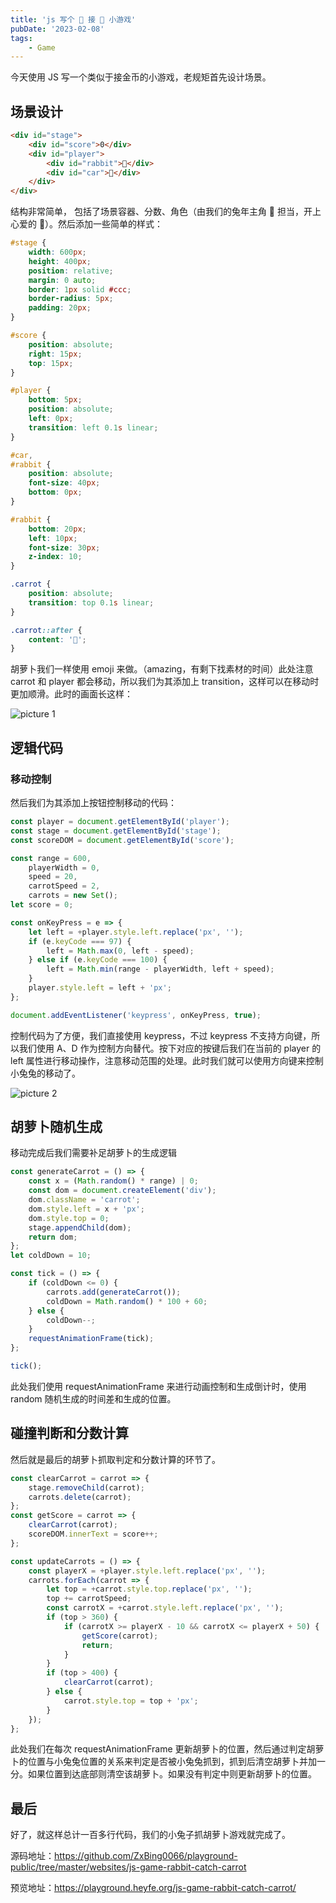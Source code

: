 ```yaml
---
title: 'js 写个 🐰 接 🥕 小游戏'
pubDate: '2023-02-08'
tags:
    - Game
---
```


今天使用 JS 写一个类似于接金币的小游戏，老规矩首先设计场景。

## 场景设计

```html
<div id="stage">
    <div id="score">0</div>
    <div id="player">
        <div id="rabbit">🐰</div>
        <div id="car">🚗</div>
    </div>
</div>
```

结构非常简单， 包括了场景容器、分数、角色（由我们的兔年主角 🐰 担当，开上心爱的 🚗）。然后添加一些简单的样式：

```css
#stage {
    width: 600px;
    height: 400px;
    position: relative;
    margin: 0 auto;
    border: 1px solid #ccc;
    border-radius: 5px;
    padding: 20px;
}

#score {
    position: absolute;
    right: 15px;
    top: 15px;
}

#player {
    bottom: 5px;
    position: absolute;
    left: 0px;
    transition: left 0.1s linear;
}

#car,
#rabbit {
    position: absolute;
    font-size: 40px;
    bottom: 0px;
}

#rabbit {
    bottom: 20px;
    left: 10px;
    font-size: 30px;
    z-index: 10;
}

.carrot {
    position: absolute;
    transition: top 0.1s linear;
}

.carrot::after {
    content: '🥕';
}
```

胡萝卜我们一样使用 emoji 来做。（amazing，有剩下找素材的时间）此处注意 carrot 和 player 都会移动，所以我们为其添加上 transition，这样可以在移动时更加顺滑。此时的画面长这样：

![picture 1](https://stg.heyfe.org/images/blog-js-game-rabbit-catch-carrot-92.png)

## 逻辑代码

### 移动控制

然后我们为其添加上按钮控制移动的代码：

```js
const player = document.getElementById('player');
const stage = document.getElementById('stage');
const scoreDOM = document.getElementById('score');

const range = 600,
    playerWidth = 0,
    speed = 20,
    carrotSpeed = 2,
    carrots = new Set();
let score = 0;

const onKeyPress = e => {
    let left = +player.style.left.replace('px', '');
    if (e.keyCode === 97) {
        left = Math.max(0, left - speed);
    } else if (e.keyCode === 100) {
        left = Math.min(range - playerWidth, left + speed);
    }
    player.style.left = left + 'px';
};

document.addEventListener('keypress', onKeyPress, true);
```

控制代码为了方便，我们直接使用 keypress，不过 keypress 不支持方向键，所以我们使用 A、D 作为控制方向替代。按下对应的按键后我们在当前的 player 的 left 属性进行移动操作，注意移动范围的处理。此时我们就可以使用方向键来控制小兔兔的移动了。

![picture 2](https://stg.heyfe.org/images/blog-js-game-rabbit-catch-carrot-71.gif)

## 胡萝卜随机生成

移动完成后我们需要补足胡萝卜的生成逻辑

```js
const generateCarrot = () => {
    const x = (Math.random() * range) | 0;
    const dom = document.createElement('div');
    dom.className = 'carrot';
    dom.style.left = x + 'px';
    dom.style.top = 0;
    stage.appendChild(dom);
    return dom;
};
let coldDown = 10;

const tick = () => {
    if (coldDown <= 0) {
        carrots.add(generateCarrot());
        coldDown = Math.random() * 100 + 60;
    } else {
        coldDown--;
    }
    requestAnimationFrame(tick);
};

tick();
```

此处我们使用 requestAnimationFrame 来进行动画控制和生成倒计时，使用 random 随机生成的时间差和生成的位置。

## 碰撞判断和分数计算

然后就是最后的胡萝卜抓取判定和分数计算的环节了。

```js
const clearCarrot = carrot => {
    stage.removeChild(carrot);
    carrots.delete(carrot);
};
const getScore = carrot => {
    clearCarrot(carrot);
    scoreDOM.innerText = score++;
};

const updateCarrots = () => {
    const playerX = +player.style.left.replace('px', '');
    carrots.forEach(carrot => {
        let top = +carrot.style.top.replace('px', '');
        top += carrotSpeed;
        const carrotX = +carrot.style.left.replace('px', '');
        if (top > 360) {
            if (carrotX >= playerX - 10 && carrotX <= playerX + 50) {
                getScore(carrot);
                return;
            }
        }
        if (top > 400) {
            clearCarrot(carrot);
        } else {
            carrot.style.top = top + 'px';
        }
    });
};
```

此处我们在每次 requestAnimationFrame 更新胡萝卜的位置，然后通过判定胡萝卜的位置与小兔兔位置的关系来判定是否被小兔兔抓到，抓到后清空胡萝卜并加一分。如果位置到达底部则清空该胡萝卜。如果没有判定中则更新胡萝卜的位置。

## 最后

好了，就这样总计一百多行代码，我们的小兔子抓胡萝卜游戏就完成了。

源码地址：https://github.com/ZxBing0066/playground-public/tree/master/websites/js-game-rabbit-catch-carrot

预览地址：https://playground.heyfe.org/js-game-rabbit-catch-carrot/